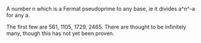 A number n which is a Fermat pseudoprime to any base, ie it divides
a^n^-a for any a.

The first few are 561, 1105, 1729, 2465. There are thought to be
infinitely many, though this has not yet been proven.

